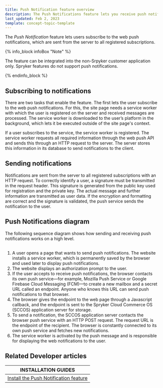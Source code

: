 ```yaml
---
title: Push Notification feature overview
description: The Push Notifications feature lets you receive push notifications
last_updated: Feb 2, 2023
template: concept-topic-template
---
```


The *Push Notification* feature lets users subscribe to the web push notifications, which are sent from the server to all registered subscriptions.

{% info_block infoBox "Note" %}

The feature can be integrated into the non-Srpyker customer application only. Spryker features do not support push notifications.

{% endinfo_block %}

## Subscribing to notifications

There are two tasks that enable the feature. The first lets the user subscribe to the web push notifications. For this, the site page needs a service worker with which the user is registered on the server and received messages are processed. The service worker is downloaded to the user’s platform in the background, which lets it be executed outside of the site page's context.

If a user subscribes to the service, the service worker is registered. The service worker requests all required information through the web push API and sends this through an HTTP request to the server. The server stores this information in its database to send notifications to the client.

## Sending notifications

Notifications are sent from the server to all registered subscriptions with an HTTP request. To correctly identify a user, a signature must be transmitted in the request header. This signature is generated from the public key used for registration and the private key. The actual message and further information are transmitted as user data. If the encryption and formatting are correct and the signature is validated, the push service sends the notification to the user.

## Push Notifications diagram

The following sequence diagram shows how sending and receiving push notifications works on a high level.

<div class="mxgraph" style="max-width:100%;border:1px solid transparent;" data-mxgraph="{&quot;highlight&quot;:&quot;#0000ff&quot;,&quot;nav&quot;:true,&quot;resize&quot;:true,&quot;toolbar&quot;:&quot;zoom layers tags lightbox&quot;,&quot;edit&quot;:&quot;_blank&quot;,&quot;xml&quot;:&quot;&lt;mxfile host=\&quot;ac.draw.io\&quot; modified=\&quot;2023-02-20T10:46:41.454Z\&quot; agent=\&quot;5.0 (Macintosh; Intel Mac OS X 10_15_7) AppleWebKit/537.36 (KHTML, like Gecko) Chrome/109.0.0.0 Safari/537.36\&quot; etag=\&quot;cxasBdroLCO6a4f0I0cu\&quot; version=\&quot;20.8.20\&quot; type=\&quot;embed\&quot;&gt;&lt;diagram name=\&quot;Page-1\&quot; id=\&quot;2YBvvXClWsGukQMizWep\&quot;&gt;&lt;mxGraphModel dx=\&quot;2074\&quot; dy=\&quot;1222\&quot; grid=\&quot;1\&quot; gridSize=\&quot;10\&quot; guides=\&quot;1\&quot; tooltips=\&quot;1\&quot; connect=\&quot;1\&quot; arrows=\&quot;1\&quot; fold=\&quot;1\&quot; page=\&quot;1\&quot; pageScale=\&quot;1\&quot; pageWidth=\&quot;850\&quot; pageHeight=\&quot;1100\&quot; math=\&quot;0\&quot; shadow=\&quot;0\&quot;&gt;&lt;root&gt;&lt;mxCell id=\&quot;0\&quot;/&gt;&lt;mxCell id=\&quot;1\&quot; parent=\&quot;0\&quot;/&gt;&lt;mxCell id=\&quot;W36NPlZ1mBUzgeXepW3i-1\&quot; value=\&quot;\&quot; style=\&quot;group\&quot; parent=\&quot;1\&quot; connectable=\&quot;0\&quot; vertex=\&quot;1\&quot;&gt;&lt;mxGeometry x=\&quot;60\&quot; y=\&quot;10\&quot; width=\&quot;770\&quot; height=\&quot;470\&quot; as=\&quot;geometry\&quot;/&gt;&lt;/mxCell&gt;&lt;mxCell id=\&quot;aM9ryv3xv72pqoxQDRHE-1\&quot; value=\&quot;Web page\&quot; style=\&quot;shape=umlLifeline;perimeter=lifelinePerimeter;whiteSpace=wrap;html=1;container=0;dropTarget=0;collapsible=0;recursiveResize=0;outlineConnect=0;portConstraint=eastwest;newEdgeStyle={&amp;quot;edgeStyle&amp;quot;:&amp;quot;elbowEdgeStyle&amp;quot;,&amp;quot;elbow&amp;quot;:&amp;quot;vertical&amp;quot;,&amp;quot;curved&amp;quot;:0,&amp;quot;rounded&amp;quot;:0};\&quot; parent=\&quot;W36NPlZ1mBUzgeXepW3i-1\&quot; vertex=\&quot;1\&quot;&gt;&lt;mxGeometry width=\&quot;116.66666666666667\&quot; height=\&quot;470\&quot; as=\&quot;geometry\&quot;/&gt;&lt;/mxCell&gt;&lt;mxCell id=\&quot;aM9ryv3xv72pqoxQDRHE-5\&quot; value=\&quot;Service worker\&quot; style=\&quot;shape=umlLifeline;perimeter=lifelinePerimeter;whiteSpace=wrap;html=1;container=0;dropTarget=0;collapsible=0;recursiveResize=0;outlineConnect=0;portConstraint=eastwest;newEdgeStyle={&amp;quot;edgeStyle&amp;quot;:&amp;quot;elbowEdgeStyle&amp;quot;,&amp;quot;elbow&amp;quot;:&amp;quot;vertical&amp;quot;,&amp;quot;curved&amp;quot;:0,&amp;quot;rounded&amp;quot;:0};\&quot; parent=\&quot;W36NPlZ1mBUzgeXepW3i-1\&quot; vertex=\&quot;1\&quot;&gt;&lt;mxGeometry x=\&quot;163.33333333333334\&quot; width=\&quot;116.66666666666667\&quot; height=\&quot;470\&quot; as=\&quot;geometry\&quot;/&gt;&lt;/mxCell&gt;&lt;mxCell id=\&quot;aM9ryv3xv72pqoxQDRHE-7\&quot; value=\&quot;&amp;lt;font style=&amp;quot;font-size: 10px;&amp;quot;&amp;gt;Registration of the service worker&amp;lt;/font&amp;gt;\&quot; style=\&quot;html=1;verticalAlign=bottom;endArrow=block;edgeStyle=elbowEdgeStyle;elbow=vertical;curved=0;rounded=0;\&quot; parent=\&quot;W36NPlZ1mBUzgeXepW3i-1\&quot; source=\&quot;aM9ryv3xv72pqoxQDRHE-1\&quot; target=\&quot;9Lh_PeO9VaTnJ8jOh8j6-1\&quot; edge=\&quot;1\&quot;&gt;&lt;mxGeometry x=\&quot;0.0026\&quot; y=\&quot;-10\&quot; relative=\&quot;1\&quot; as=\&quot;geometry\&quot;&gt;&lt;mxPoint x=\&quot;64.16666666666667\&quot; y=\&quot;85.45454545454545\&quot; as=\&quot;sourcePoint\&quot;/&gt;&lt;Array as=\&quot;points\&quot;&gt;&lt;mxPoint x=\&quot;140\&quot; y=\&quot;85.45454545454545\&quot;/&gt;&lt;/Array&gt;&lt;mxPoint x=\&quot;379.1666666666667\&quot; y=\&quot;85.45454545454545\&quot; as=\&quot;targetPoint\&quot;/&gt;&lt;mxPoint as=\&quot;offset\&quot;/&gt;&lt;/mxGeometry&gt;&lt;/mxCell&gt;&lt;mxCell id=\&quot;aM9ryv3xv72pqoxQDRHE-9\&quot; value=\&quot;&amp;lt;span style=&amp;quot;font-size: 10px;&amp;quot;&amp;gt;Response with registered service worker&amp;lt;/span&amp;gt;\&quot; style=\&quot;html=1;verticalAlign=bottom;endArrow=block;edgeStyle=elbowEdgeStyle;elbow=vertical;curved=0;rounded=0;dashed=1;\&quot; parent=\&quot;W36NPlZ1mBUzgeXepW3i-1\&quot; source=\&quot;9Lh_PeO9VaTnJ8jOh8j6-1\&quot; edge=\&quot;1\&quot;&gt;&lt;mxGeometry x=\&quot;0.0164\&quot; y=\&quot;10\&quot; relative=\&quot;1\&quot; as=\&quot;geometry\&quot;&gt;&lt;mxPoint x=\&quot;373.33333333333337\&quot; y=\&quot;128.1818181818182\&quot; as=\&quot;sourcePoint\&quot;/&gt;&lt;Array as=\&quot;points\&quot;&gt;&lt;mxPoint x=\&quot;145.83333333333334\&quot; y=\&quot;128.1818181818182\&quot;/&gt;&lt;/Array&gt;&lt;mxPoint x=\&quot;64.16666666666667\&quot; y=\&quot;128.1818181818182\&quot; as=\&quot;targetPoint\&quot;/&gt;&lt;mxPoint as=\&quot;offset\&quot;/&gt;&lt;/mxGeometry&gt;&lt;/mxCell&gt;&lt;mxCell id=\&quot;9Lh_PeO9VaTnJ8jOh8j6-1\&quot; value=\&quot;User agent\&quot; style=\&quot;shape=umlLifeline;perimeter=lifelinePerimeter;whiteSpace=wrap;html=1;container=0;dropTarget=0;collapsible=0;recursiveResize=0;outlineConnect=0;portConstraint=eastwest;newEdgeStyle={&amp;quot;edgeStyle&amp;quot;:&amp;quot;elbowEdgeStyle&amp;quot;,&amp;quot;elbow&amp;quot;:&amp;quot;vertical&amp;quot;,&amp;quot;curved&amp;quot;:0,&amp;quot;rounded&amp;quot;:0};\&quot; parent=\&quot;W36NPlZ1mBUzgeXepW3i-1\&quot; vertex=\&quot;1\&quot;&gt;&lt;mxGeometry x=\&quot;326.6666666666667\&quot; width=\&quot;116.66666666666667\&quot; height=\&quot;470\&quot; as=\&quot;geometry\&quot;/&gt;&lt;/mxCell&gt;&lt;mxCell id=\&quot;9Lh_PeO9VaTnJ8jOh8j6-3\&quot; value=\&quot;Push&amp;amp;nbsp;service\&quot; style=\&quot;shape=umlLifeline;perimeter=lifelinePerimeter;whiteSpace=wrap;html=1;container=0;dropTarget=0;collapsible=0;recursiveResize=0;outlineConnect=0;portConstraint=eastwest;newEdgeStyle={&amp;quot;edgeStyle&amp;quot;:&amp;quot;elbowEdgeStyle&amp;quot;,&amp;quot;elbow&amp;quot;:&amp;quot;vertical&amp;quot;,&amp;quot;curved&amp;quot;:0,&amp;quot;rounded&amp;quot;:0};\&quot; parent=\&quot;W36NPlZ1mBUzgeXepW3i-1\&quot; vertex=\&quot;1\&quot;&gt;&lt;mxGeometry x=\&quot;490.00000000000006\&quot; width=\&quot;116.66666666666667\&quot; height=\&quot;470\&quot; as=\&quot;geometry\&quot;/&gt;&lt;/mxCell&gt;&lt;mxCell id=\&quot;9Lh_PeO9VaTnJ8jOh8j6-5\&quot; value=\&quot;SCCOS\&quot; style=\&quot;shape=umlLifeline;perimeter=lifelinePerimeter;whiteSpace=wrap;html=1;container=0;dropTarget=0;collapsible=0;recursiveResize=0;outlineConnect=0;portConstraint=eastwest;newEdgeStyle={&amp;quot;edgeStyle&amp;quot;:&amp;quot;elbowEdgeStyle&amp;quot;,&amp;quot;elbow&amp;quot;:&amp;quot;vertical&amp;quot;,&amp;quot;curved&amp;quot;:0,&amp;quot;rounded&amp;quot;:0};\&quot; parent=\&quot;W36NPlZ1mBUzgeXepW3i-1\&quot; vertex=\&quot;1\&quot;&gt;&lt;mxGeometry x=\&quot;653.3333333333334\&quot; width=\&quot;116.66666666666667\&quot; height=\&quot;470\&quot; as=\&quot;geometry\&quot;/&gt;&lt;/mxCell&gt;&lt;mxCell id=\&quot;9Lh_PeO9VaTnJ8jOh8j6-7\&quot; value=\&quot;\&quot; style=\&quot;html=1;verticalAlign=bottom;endArrow=block;edgeStyle=elbowEdgeStyle;elbow=vertical;curved=0;rounded=0;\&quot; parent=\&quot;W36NPlZ1mBUzgeXepW3i-1\&quot; edge=\&quot;1\&quot;&gt;&lt;mxGeometry relative=\&quot;1\&quot; as=\&quot;geometry\&quot;&gt;&lt;mxPoint x=\&quot;58.333333333333336\&quot; y=\&quot;170.9090909090909\&quot; as=\&quot;sourcePoint\&quot;/&gt;&lt;Array as=\&quot;points\&quot;&gt;&lt;mxPoint x=\&quot;338.7533333333334\&quot; y=\&quot;170.52454545454543\&quot;/&gt;&lt;mxPoint x=\&quot;338.7533333333334\&quot; y=\&quot;170.52454545454543\&quot;/&gt;&lt;mxPoint x=\&quot;338.7533333333334\&quot; y=\&quot;170.52454545454543\&quot;/&gt;&lt;mxPoint x=\&quot;140.42000000000002\&quot; y=\&quot;191.8881818181818\&quot;/&gt;&lt;/Array&gt;&lt;mxPoint x=\&quot;385\&quot; y=\&quot;170.9090909090909\&quot; as=\&quot;targetPoint\&quot;/&gt;&lt;mxPoint as=\&quot;offset\&quot;/&gt;&lt;/mxGeometry&gt;&lt;/mxCell&gt;&lt;mxCell id=\&quot;9Lh_PeO9VaTnJ8jOh8j6-8\&quot; value=\&quot;Permission request for notifications\&quot; style=\&quot;edgeLabel;html=1;align=center;verticalAlign=middle;resizable=0;points=[];fontSize=10;\&quot; parent=\&quot;9Lh_PeO9VaTnJ8jOh8j6-7\&quot; vertex=\&quot;1\&quot; connectable=\&quot;0\&quot;&gt;&lt;mxGeometry x=\&quot;0.5531\&quot; y=\&quot;3\&quot; relative=\&quot;1\&quot; as=\&quot;geometry\&quot;&gt;&lt;mxPoint x=\&quot;-77\&quot; y=\&quot;3\&quot; as=\&quot;offset\&quot;/&gt;&lt;/mxGeometry&gt;&lt;/mxCell&gt;&lt;mxCell id=\&quot;9Lh_PeO9VaTnJ8jOh8j6-13\&quot; value=\&quot;Subscribe\&quot; style=\&quot;endArrow=classic;html=1;rounded=0;fontSize=10;\&quot; parent=\&quot;W36NPlZ1mBUzgeXepW3i-1\&quot; source=\&quot;9Lh_PeO9VaTnJ8jOh8j6-1\&quot; target=\&quot;9Lh_PeO9VaTnJ8jOh8j6-3\&quot; edge=\&quot;1\&quot;&gt;&lt;mxGeometry x=\&quot;0.0051\&quot; width=\&quot;50\&quot; height=\&quot;50\&quot; relative=\&quot;1\&quot; as=\&quot;geometry\&quot;&gt;&lt;mxPoint x=\&quot;431.6666666666667\&quot; y=\&quot;235\&quot; as=\&quot;sourcePoint\&quot;/&gt;&lt;mxPoint x=\&quot;490.00000000000006\&quot; y=\&quot;181.5909090909091\&quot; as=\&quot;targetPoint\&quot;/&gt;&lt;Array as=\&quot;points\&quot;&gt;&lt;mxPoint x=\&quot;466.6666666666667\&quot; y=\&quot;181.5909090909091\&quot;/&gt;&lt;/Array&gt;&lt;mxPoint as=\&quot;offset\&quot;/&gt;&lt;/mxGeometry&gt;&lt;/mxCell&gt;&lt;mxCell id=\&quot;9Lh_PeO9VaTnJ8jOh8j6-14\&quot; value=\&quot;Push subscription\&quot; style=\&quot;endArrow=classic;html=1;rounded=0;fontSize=10;dashed=1;\&quot; parent=\&quot;W36NPlZ1mBUzgeXepW3i-1\&quot; source=\&quot;9Lh_PeO9VaTnJ8jOh8j6-3\&quot; target=\&quot;9Lh_PeO9VaTnJ8jOh8j6-1\&quot; edge=\&quot;1\&quot;&gt;&lt;mxGeometry x=\&quot;-0.0051\&quot; width=\&quot;50\&quot; height=\&quot;50\&quot; relative=\&quot;1\&quot; as=\&quot;geometry\&quot;&gt;&lt;mxPoint x=\&quot;455.00000000000006\&quot; y=\&quot;213.63636363636363\&quot; as=\&quot;sourcePoint\&quot;/&gt;&lt;mxPoint x=\&quot;547.1666666666667\&quot; y=\&quot;224.3181818181818\&quot; as=\&quot;targetPoint\&quot;/&gt;&lt;Array as=\&quot;points\&quot;&gt;&lt;mxPoint x=\&quot;431.6666666666667\&quot; y=\&quot;224.3181818181818\&quot;/&gt;&lt;/Array&gt;&lt;mxPoint as=\&quot;offset\&quot;/&gt;&lt;/mxGeometry&gt;&lt;/mxCell&gt;&lt;mxCell id=\&quot;9Lh_PeO9VaTnJ8jOh8j6-15\&quot; value=\&quot;Push subscription\&quot; style=\&quot;endArrow=classic;html=1;rounded=0;fontSize=10;dashed=1;\&quot; parent=\&quot;W36NPlZ1mBUzgeXepW3i-1\&quot; edge=\&quot;1\&quot;&gt;&lt;mxGeometry width=\&quot;50\&quot; height=\&quot;50\&quot; relative=\&quot;1\&quot; as=\&quot;geometry\&quot;&gt;&lt;mxPoint x=\&quot;379.1666666666667\&quot; y=\&quot;235\&quot; as=\&quot;sourcePoint\&quot;/&gt;&lt;mxPoint x=\&quot;64.16666666666667\&quot; y=\&quot;235\&quot; as=\&quot;targetPoint\&quot;/&gt;&lt;Array as=\&quot;points\&quot;&gt;&lt;mxPoint x=\&quot;262.5\&quot; y=\&quot;235\&quot;/&gt;&lt;/Array&gt;&lt;mxPoint as=\&quot;offset\&quot;/&gt;&lt;/mxGeometry&gt;&lt;/mxCell&gt;&lt;mxCell id=\&quot;9Lh_PeO9VaTnJ8jOh8j6-16\&quot; value=\&quot;\&quot; style=\&quot;html=1;verticalAlign=bottom;endArrow=block;edgeStyle=elbowEdgeStyle;elbow=vertical;curved=0;rounded=0;\&quot; parent=\&quot;W36NPlZ1mBUzgeXepW3i-1\&quot; target=\&quot;9Lh_PeO9VaTnJ8jOh8j6-5\&quot; edge=\&quot;1\&quot;&gt;&lt;mxGeometry relative=\&quot;1\&quot; as=\&quot;geometry\&quot;&gt;&lt;mxPoint x=\&quot;58.42166666666659\&quot; y=\&quot;299.09090909090907\&quot; as=\&quot;sourcePoint\&quot;/&gt;&lt;Array as=\&quot;points\&quot;&gt;&lt;mxPoint x=\&quot;128.33333333333334\&quot; y=\&quot;299.09090909090907\&quot;/&gt;&lt;mxPoint x=\&quot;338.67166666666674\&quot; y=\&quot;309.77272727272725\&quot;/&gt;&lt;mxPoint x=\&quot;338.67166666666674\&quot; y=\&quot;309.77272727272725\&quot;/&gt;&lt;mxPoint x=\&quot;338.67166666666674\&quot; y=\&quot;309.77272727272725\&quot;/&gt;&lt;mxPoint x=\&quot;140.33833333333337\&quot; y=\&quot;331.1363636363636\&quot;/&gt;&lt;/Array&gt;&lt;mxPoint x=\&quot;384.91833333333335\&quot; y=\&quot;310.1572727272727\&quot; as=\&quot;targetPoint\&quot;/&gt;&lt;mxPoint as=\&quot;offset\&quot;/&gt;&lt;/mxGeometry&gt;&lt;/mxCell&gt;&lt;mxCell id=\&quot;9Lh_PeO9VaTnJ8jOh8j6-17\&quot; value=\&quot;Sends the push notification subscription\&quot; style=\&quot;edgeLabel;html=1;align=center;verticalAlign=middle;resizable=0;points=[];fontSize=10;\&quot; parent=\&quot;9Lh_PeO9VaTnJ8jOh8j6-16\&quot; vertex=\&quot;1\&quot; connectable=\&quot;0\&quot;&gt;&lt;mxGeometry x=\&quot;0.5531\&quot; y=\&quot;3\&quot; relative=\&quot;1\&quot; as=\&quot;geometry\&quot;&gt;&lt;mxPoint x=\&quot;-154\&quot; y=\&quot;3\&quot; as=\&quot;offset\&quot;/&gt;&lt;/mxGeometry&gt;&lt;/mxCell&gt;&lt;mxCell id=\&quot;9Lh_PeO9VaTnJ8jOh8j6-18\&quot; value=\&quot;&amp;lt;font style=&amp;quot;font-size: 10px;&amp;quot;&amp;gt;Response to the notification subscription registration operation&amp;lt;/font&amp;gt;\&quot; style=\&quot;html=1;verticalAlign=bottom;endArrow=block;edgeStyle=elbowEdgeStyle;elbow=horizontal;curved=0;rounded=0;dashed=1;\&quot; parent=\&quot;W36NPlZ1mBUzgeXepW3i-1\&quot; edge=\&quot;1\&quot;&gt;&lt;mxGeometry x=\&quot;0.009\&quot; y=\&quot;10\&quot; relative=\&quot;1\&quot; as=\&quot;geometry\&quot;&gt;&lt;mxPoint x=\&quot;711.6666666666667\&quot; y=\&quot;341.8181818181818\&quot; as=\&quot;sourcePoint\&quot;/&gt;&lt;Array as=\&quot;points\&quot;&gt;&lt;mxPoint x=\&quot;475.4166666666667\&quot; y=\&quot;341.8181818181818\&quot;/&gt;&lt;/Array&gt;&lt;mxPoint x=\&quot;64.16666666666667\&quot; y=\&quot;341.8181818181818\&quot; as=\&quot;targetPoint\&quot;/&gt;&lt;mxPoint as=\&quot;offset\&quot;/&gt;&lt;/mxGeometry&gt;&lt;/mxCell&gt;&lt;mxCell id=\&quot;9Lh_PeO9VaTnJ8jOh8j6-20\&quot; value=\&quot;\&quot; style=\&quot;rounded=0;whiteSpace=wrap;html=1;fontSize=10;\&quot; parent=\&quot;W36NPlZ1mBUzgeXepW3i-1\&quot; vertex=\&quot;1\&quot;&gt;&lt;mxGeometry x=\&quot;52.5\&quot; y=\&quot;74.77272727272727\&quot; width=\&quot;11.666666666666668\&quot; height=\&quot;64.0909090909091\&quot; as=\&quot;geometry\&quot;/&gt;&lt;/mxCell&gt;&lt;mxCell id=\&quot;9Lh_PeO9VaTnJ8jOh8j6-21\&quot; value=\&quot;\&quot; style=\&quot;rounded=0;whiteSpace=wrap;html=1;fontSize=10;\&quot; parent=\&quot;W36NPlZ1mBUzgeXepW3i-1\&quot; vertex=\&quot;1\&quot;&gt;&lt;mxGeometry x=\&quot;52.5\&quot; y=\&quot;160.22727272727272\&quot; width=\&quot;11.666666666666668\&quot; height=\&quot;85.45454545454545\&quot; as=\&quot;geometry\&quot;/&gt;&lt;/mxCell&gt;&lt;mxCell id=\&quot;9Lh_PeO9VaTnJ8jOh8j6-22\&quot; value=\&quot;\&quot; style=\&quot;rounded=0;whiteSpace=wrap;html=1;fontSize=10;\&quot; parent=\&quot;W36NPlZ1mBUzgeXepW3i-1\&quot; vertex=\&quot;1\&quot;&gt;&lt;mxGeometry x=\&quot;52.5\&quot; y=\&quot;288.4090909090909\&quot; width=\&quot;11.666666666666668\&quot; height=\&quot;64.0909090909091\&quot; as=\&quot;geometry\&quot;/&gt;&lt;/mxCell&gt;&lt;mxCell id=\&quot;9Lh_PeO9VaTnJ8jOh8j6-25\&quot; value=\&quot;&amp;lt;font style=&amp;quot;font-size: 9px;&amp;quot;&amp;gt;Sends the push notification&amp;lt;/font&amp;gt;\&quot; style=\&quot;endArrow=classic;html=1;rounded=0;fontSize=10;\&quot; parent=\&quot;W36NPlZ1mBUzgeXepW3i-1\&quot; source=\&quot;9Lh_PeO9VaTnJ8jOh8j6-5\&quot; target=\&quot;9Lh_PeO9VaTnJ8jOh8j6-3\&quot; edge=\&quot;1\&quot;&gt;&lt;mxGeometry x=\&quot;0.0051\&quot; width=\&quot;50\&quot; height=\&quot;50\&quot; relative=\&quot;1\&quot; as=\&quot;geometry\&quot;&gt;&lt;mxPoint x=\&quot;641.6666666666667\&quot; y=\&quot;373.8636363636363\&quot; as=\&quot;sourcePoint\&quot;/&gt;&lt;mxPoint x=\&quot;711.6666666666667\&quot; y=\&quot;480.68181818181813\&quot; as=\&quot;targetPoint\&quot;/&gt;&lt;Array as=\&quot;points\&quot;&gt;&lt;mxPoint x=\&quot;606.6666666666667\&quot; y=\&quot;384.5454545454545\&quot;/&gt;&lt;mxPoint x=\&quot;548.3333333333334\&quot; y=\&quot;384.5454545454545\&quot;/&gt;&lt;/Array&gt;&lt;mxPoint as=\&quot;offset\&quot;/&gt;&lt;/mxGeometry&gt;&lt;/mxCell&gt;&lt;mxCell id=\&quot;m3VYxiYuwvt36-c-RUf6-1\&quot; value=\&quot;\&quot; style=\&quot;rounded=0;whiteSpace=wrap;html=1;fontSize=10;\&quot; parent=\&quot;W36NPlZ1mBUzgeXepW3i-1\&quot; vertex=\&quot;1\&quot;&gt;&lt;mxGeometry x=\&quot;705.8333333333334\&quot; y=\&quot;363.1818181818182\&quot; width=\&quot;11.666666666666668\&quot; height=\&quot;96.13636363636363\&quot; as=\&quot;geometry\&quot;/&gt;&lt;/mxCell&gt;&lt;mxCell id=\&quot;mJsml_FXHfDzlcBCBysd-2\&quot; value=\&quot;\&quot; style=\&quot;endArrow=classic;html=1;rounded=0;\&quot; parent=\&quot;W36NPlZ1mBUzgeXepW3i-1\&quot; source=\&quot;9Lh_PeO9VaTnJ8jOh8j6-3\&quot; target=\&quot;9Lh_PeO9VaTnJ8jOh8j6-1\&quot; edge=\&quot;1\&quot;&gt;&lt;mxGeometry width=\&quot;50\&quot; height=\&quot;50\&quot; relative=\&quot;1\&quot; as=\&quot;geometry\&quot;&gt;&lt;mxPoint x=\&quot;443.33333333333337\&quot; y=\&quot;437.95454545454544\&quot; as=\&quot;sourcePoint\&quot;/&gt;&lt;mxPoint x=\&quot;501.6666666666667\&quot; y=\&quot;384.5454545454545\&quot; as=\&quot;targetPoint\&quot;/&gt;&lt;Array as=\&quot;points\&quot;&gt;&lt;mxPoint x=\&quot;548.3333333333334\&quot; y=\&quot;405.9090909090909\&quot;/&gt;&lt;/Array&gt;&lt;/mxGeometry&gt;&lt;/mxCell&gt;&lt;mxCell id=\&quot;mJsml_FXHfDzlcBCBysd-3\&quot; value=\&quot;&amp;lt;font style=&amp;quot;font-size: 9px;&amp;quot;&amp;gt;Sends the notification to the user agent&amp;lt;/font&amp;gt;\&quot; style=\&quot;edgeLabel;html=1;align=center;verticalAlign=middle;resizable=0;points=[];\&quot; parent=\&quot;mJsml_FXHfDzlcBCBysd-2\&quot; connectable=\&quot;0\&quot; vertex=\&quot;1\&quot;&gt;&lt;mxGeometry x=\&quot;-0.0857\&quot; y=\&quot;1\&quot; relative=\&quot;1\&quot; as=\&quot;geometry\&quot;&gt;&lt;mxPoint x=\&quot;-6\&quot; y=\&quot;-11\&quot; as=\&quot;offset\&quot;/&gt;&lt;/mxGeometry&gt;&lt;/mxCell&gt;&lt;mxCell id=\&quot;mJsml_FXHfDzlcBCBysd-4\&quot; value=\&quot;\&quot; style=\&quot;endArrow=classic;html=1;rounded=0;\&quot; parent=\&quot;W36NPlZ1mBUzgeXepW3i-1\&quot; edge=\&quot;1\&quot;&gt;&lt;mxGeometry width=\&quot;50\&quot; height=\&quot;50\&quot; relative=\&quot;1\&quot; as=\&quot;geometry\&quot;&gt;&lt;mxPoint x=\&quot;385\&quot; y=\&quot;426.5356818181818\&quot; as=\&quot;sourcePoint\&quot;/&gt;&lt;mxPoint x=\&quot;221.66666666666669\&quot; y=\&quot;426.5356818181818\&quot; as=\&quot;targetPoint\&quot;/&gt;&lt;Array as=\&quot;points\&quot;&gt;&lt;mxPoint x=\&quot;385\&quot; y=\&quot;426.5356818181818\&quot;/&gt;&lt;/Array&gt;&lt;/mxGeometry&gt;&lt;/mxCell&gt;&lt;mxCell id=\&quot;mJsml_FXHfDzlcBCBysd-5\&quot; value=\&quot;&amp;lt;font style=&amp;quot;font-size: 9px;&amp;quot;&amp;gt;Triggers the push notification event&amp;lt;/font&amp;gt;\&quot; style=\&quot;edgeLabel;html=1;align=center;verticalAlign=middle;resizable=0;points=[];\&quot; parent=\&quot;mJsml_FXHfDzlcBCBysd-4\&quot; connectable=\&quot;0\&quot; vertex=\&quot;1\&quot;&gt;&lt;mxGeometry x=\&quot;-0.0857\&quot; y=\&quot;1\&quot; relative=\&quot;1\&quot; as=\&quot;geometry\&quot;&gt;&lt;mxPoint x=\&quot;-6\&quot; y=\&quot;-11\&quot; as=\&quot;offset\&quot;/&gt;&lt;/mxGeometry&gt;&lt;/mxCell&gt;&lt;mxCell id=\&quot;Ew5a84B12RpddwnvYZ83-1\&quot; value=\&quot;Displays the notification&amp;amp;nbsp;\&quot; style=\&quot;endArrow=classic;html=1;rounded=0;\&quot; parent=\&quot;W36NPlZ1mBUzgeXepW3i-1\&quot; source=\&quot;aM9ryv3xv72pqoxQDRHE-5\&quot; target=\&quot;aM9ryv3xv72pqoxQDRHE-1\&quot; edge=\&quot;1\&quot;&gt;&lt;mxGeometry width=\&quot;50\&quot; height=\&quot;50\&quot; relative=\&quot;1\&quot; as=\&quot;geometry\&quot;&gt;&lt;mxPoint x=\&quot;128.33333333333334\&quot; y=\&quot;448.6363636363636\&quot; as=\&quot;sourcePoint\&quot;/&gt;&lt;mxPoint x=\&quot;128.33333333333334\&quot; y=\&quot;395.2272727272727\&quot; as=\&quot;targetPoint\&quot;/&gt;&lt;Array as=\&quot;points\&quot;&gt;&lt;mxPoint x=\&quot;186.66666666666669\&quot; y=\&quot;427.27272727272725\&quot;/&gt;&lt;mxPoint x=\&quot;81.66666666666667\&quot; y=\&quot;427.27272727272725\&quot;/&gt;&lt;/Array&gt;&lt;/mxGeometry&gt;&lt;/mxCell&gt;&lt;/root&gt;&lt;/mxGraphModel&gt;&lt;/diagram&gt;&lt;/mxfile&gt;&quot;}"></div>
<script type="text/javascript" src="https://viewer.diagrams.net/js/viewer-static.min.js"></script>

1. A user opens a page that wants to send push notifications. The website installs a service worker, which is permanently saved by the browser and used later to display push notifications.
2. The website displays an authorization prompt to the user.
3. If the user accepts to receive push notifications, the browser contacts its own push service—for example, Mozilla Push Service or Google Firebase Cloud Messaging (FCM)—to create a new mailbox and a secret URL called an endpoint. Anyone who knows this URL can send push notifications to that browser.
4. The browser gives the endpoint to the web page through a Javascript callback, and the endpoint is sent to the Spryker Cloud Commerce OS (SCCOS) application server for storage.
5. To send a notification, the SCCOS application server contacts the browser push service with an HTTP POST request. The request URL is the endpoint of the recipient. The browser is constantly connected to its own push service and fetches new notifications.
6. The service worker is activated by the push message and is responsible for displaying the web notifications to the user.

## Related Developer articles

|INSTALLATION GUIDES | 
|---------|
| [Install the Push Notification feature](/docs/scos/dev/feature-integration-guides/{{page.version}}/install-the-push-notification-feature.html) |
